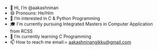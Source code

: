 - 👋 Hi, I’m @aakashninan
- 😄 Pronouns: He/Him
- 👀 I’m interested in C & Python Programming
- 🎓 I'm currently pursuing Integrated Masters in Computer Application from RCSS
- 🌱 I’m currently learning C Programming
- 📫 How to reach me email:= aakashninangikku@gmail.com



<!---
aakashninan/aakashninan is a ✨ special ✨ repository because its `README.md` (this file) appears on your GitHub profile.
You can click the Preview link to take a look at your changes.
--->

